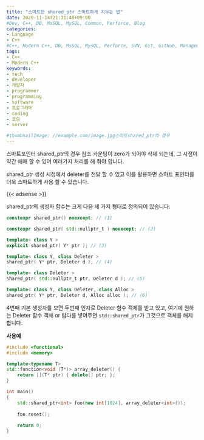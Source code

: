 ```yaml
---
title: "스마트한 shared_ptr 스마트하게 지우는 법"
date: 2020-11-14T21:31:48+09:00
#Dev, C++, DB, MsSQL, MySQL, Common, Perforce, Blog
categories:
- Language
- C++
#C++, Modern C++, DB, MsSQL, MySQL, Perforce, SVN, Git, GitHub, Management, Blog, Hugo, Architecture
tags:
- C++
- Modern C++
keywords:
- tech
- developer
- 개발자
- programmer
- programming
- software
- 프로그래머
- coding
- 코딩
- server

#thumbnailImage: //example.com/image.jpg스마트shared_ptr의 경우
---
```




스마트포인터 shared_ptr의 경우 참조 카운팅이 zero가 되어야 삭제 되는데, 그 시점이 약간 애매 할 수 있어 여러가지 처리를 해 줘야 합니다.

shared_ptr 생성 시점에서 deleter를 전달 할 수 있고 이를 활용하면 스마트 포인터를 더욱 스마트하게 사용 할 수 있습니다.

<!--more-->

  

{{< adsense >}}

shared_ptr의 생성자 함수는 크게 다음 세 가지 형태로 정의되어 있습니다.

```cpp
constexpr shared_ptr() noexcept; // (1)

constexpr shared_ptr( std::nullptr_t ) noexcept; // (2)

template< class Y >
explicit shared_ptr( Y* ptr ); // (3)

template< class Y, class Deleter >
shared_ptr( Y* ptr, Deleter d ); // (4)

template< class Deleter >
shared_ptr( std::nullptr_t ptr, Deleter d ); // (5)

template< class Y, class Deleter, class Alloc >
shared_ptr( Y* ptr, Deleter d, Alloc alloc ); // (6)
```

4번째 기본 생성자를 보면 두번째 인자로 Deleter 함수 객체를 받고 있고, 여기에 원하는 Deleter 함수 객체 or 람다를 넣어주면 `std::shared_ptr`가 그것으로 객체를 해제합니다.

  

  

**사용예**

```cpp
#include <functional>
#include <memory>

template<typename T>
std::function<void (T*)> array_deleter() {
    return [](T* ptr) { delete[] ptr; };
}

int main()
{
    std::shared_ptr<int> foo(new int[1024], array_deleter<int>());
    
    foo.reset();
    
    return 0;
}
```